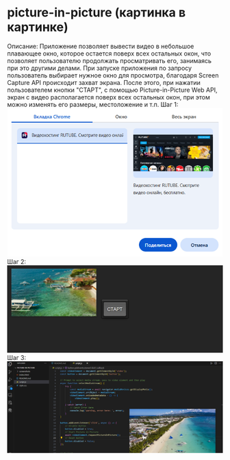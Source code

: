 # picture-in-picture (картинка в картинке)
Описание: Приложение позволяет вывести видео в небольшое плавающее окно, которое остается поверх всех остальных окон, что позволяет пользователю продолжать просматривать его, занимаясь при это другими делами.
При запуске приложения по запросу пользователь выбирает нужное окно для просмотра, благодаря Screen Capture API происходит захват экрана. После этого, при нажатии пользователем кнопки "СТАРТ", с помощью Picture-in-Picture Web API, экран с видео располагается поверх всех остальных окон, при этом можно изменять его размеры, местоложение и т.п.
Шаг 1:
!['Скриншот проекта 1'](./screenshots/screenshot01.png)
Шаг 2:
!['Скриншот проекта 2'](./screenshots/screenshot02.png)
Шаг 3:
!['Скриншот проекта 3'](./screenshots/screenshot03.png)
